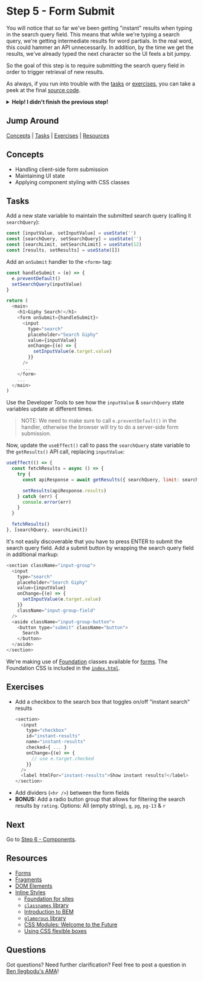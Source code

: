 # Step 5 - Form Submit

You will notice that so far we've been getting "instant" results when typing in the search query field. This means that while we're typing a search query, we're getting intermediate results for word partials. In the real word, this could hammer an API unnecessarily. In addition, by the time we get the results, we've already typed the next character so the UI feels a bit jumpy.

So the goal of this step is to require submitting the search query field in order to trigger retrieval of new results.

As always, if you run into trouble with the [tasks](#tasks) or [exercises](#exercises), you can take a peek at the final [source code](./).

<details>
  <summary><b>Help! I didn't finish the previous step!</b></summary>

If you didn't successfully complete the previous step, you can jump right in by copying the step.

Complete the [setup instructions](../00-begin) if you have not yet followed them.

Ensure you're in the root folder of the repo:

```sh
cd react-workshop
```

Remove the existing workshop directory if you had previously started elsewhere:

```sh
rm -rf src/workshop
```

Copy the previous step as a starting point:

```sh
cp -r src/04-lists src/workshop
```

Ensure [`src/index.js`](../index.js#L3) is still pointing to the `workshop` App:

```js
import App from './workshop/App'
```

Start the app:

```sh
npm start
```

After the app is initially built, a new browser window should open up at [http://localhost:3000/](http://localhost:3000/), and you should be able to continue on with the tasks below.

</details>

## Jump Around

[Concepts](#concepts) | [Tasks](#tasks) | [Exercises](#exercises) | [Resources](#resources)

## Concepts

- Handling client-side form submission
- Maintaining UI state
- Applying component styling with CSS classes

## Tasks

Add a new state variable to maintain the submitted search query (calling it `searchQuery`):

```js
const [inputValue, setInputValue] = useState('')
const [searchQuery, setSearchQuery] = useState('')
const [searchLimit, setSearchLimit] = useState(12)
const [results, setResults] = useState([])
```

Add an `onSubmit` handler to the `<form>` tag:

```js
const handleSubmit = (e) => {
  e.preventDefault()
  setSearchQuery(inputValue)
}

return (
  <main>
    <h1>Giphy Search!</h1>
    <form onSubmit={handleSubmit}>
      <input
        type="search"
        placeholder="Search Giphy"
        value={inputValue}
        onChange={(e) => {
          setInputValue(e.target.value)
        }}
      />
      ...
    </form>
    ...
  </main>
)
```

Use the Developer Tools to see how the `inputValue` & `searchQuery` state variables update at different times.

> NOTE: We need to make sure to call `e.preventDefault()` in the handler, otherwise the browser will try to do a server-side form submission.

Now, update the `useEffect()` call to pass the `searchQuery` state variable to the `getResults()` API call, replacing `inputValue`:

```js
useEffect(() => {
  const fetchResults = async () => {
    try {
      const apiResponse = await getResults({ searchQuery, limit: searchLimit })

      setResults(apiResponse.results)
    } catch (err) {
      console.error(err)
    }
  }

  fetchResults()
}, [searchQuery, searchLimit])
```

It's not easily discoverable that you have to press ENTER to submit the search query field. Add a submit button by wrapping the search query field in additional markup:

```js
<section className="input-group">
  <input
    type="search"
    placeholder="Search Giphy"
    value={inputValue}
    onChange={(e) => {
      setInputValue(e.target.value)
    }}
    className="input-group-field"
  />
  <aside className="input-group-button">
    <button type="submit" className="button">
      Search
    </button>
  </aside>
</section>
```

We're making use of [Foundation](https://get.foundation/sites/docs/forms.html) classes available for [forms](https://get.foundation/sites/docs/forms.html). The Foundation CSS is included in the [`index.html`](../../public/index.html).

## Exercises

- Add a checkbox to the search box that toggles on/off "instant search" results
  ```js
  <section>
    <input
      type="checkbox"
      id="instant-results"
      name="instant-results"
      checked={ ... }
      onChange={(e) => {
        // use e.target.checked
      }}
    />
    <label htmlFor="instant-results">Show instant results?</label>
  </section>
  ```
- Add dividers (`<hr />`) between the form fields
- **BONUS:** Add a radio button group that allows for filtering the search results by `rating`. Options: All (empty string), `g`, `pg`, `pg-13` & `r`

## Next

Go to [Step 6 - Components](../06-components/).

## Resources

- [Forms](https://reactjs.org/docs/forms.html)
- [Fragments](https://reactjs.org/docs/fragments.html)
- [DOM Elements](https://reactjs.org/docs/dom-elements.html)
- [Inline Styles](https://reactjs.org/docs/dom-elements.html#style)
  - [Foundation for sites](https://get.foundation/sites/docs/)
  - [`classnames` library](https://github.com/JedWatson/classnames)
  - [Introduction to BEM](http://getbem.com/introduction/)
  - [`glamorous` library](https://github.com/paypal/glamorous)
  - [CSS Modules: Welcome to the Future](http://glenmaddern.com/articles/css-modules)
  - [Using CSS flexible boxes](https://developer.mozilla.org/en-US/docs/Web/CSS/CSS_Flexible_Box_Layout/Using_CSS_flexible_boxes)

## Questions

Got questions? Need further clarification? Feel free to post a question in [Ben Ilegbodu's AMA](http://www.benmvp.com/ama/)!
